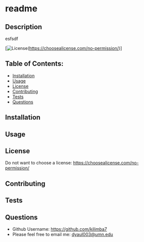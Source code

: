 # readme

  ## Description
  esfsdf

  [![License](https://img.shields.io/badge/License-NONE-inactive)(https://choosealicense.com/no-permission/)]

  ## Table of Contents:
  - [Installation](#installation)
  - [Usage](#usage)
  - [License](#license)
  - [Contributing](#contributing)
  - [Tests](#tests)
  - [Questions](#questions)



  ## Installation
  

  ## Usage
  

  ## License
  Do not want to choose a license: https://choosealicense.com/no-permission/

  ## Contributing
  

  ## Tests
  

  ## Questions
  - Github Username: https://github.com/kilimba7
  - Please feel free to email me: dyaul003@umn.edu
